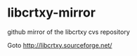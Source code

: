# libcrtxy-mirror
github mirror of the libcrtxy cvs repository

Goto http://libcrtxy.sourceforge.net/
